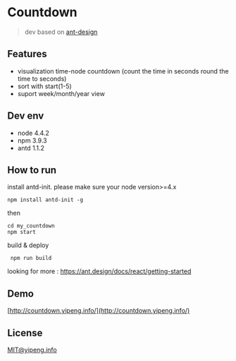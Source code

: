 # Countdown 
> dev based on [ant-design](http://ant.design/)

## Features
- visualization time-node countdown (count the time in seconds round the time to seconds)
- sort with start(1-5)
- suport week/month/year view

## Dev env
- node 4.4.2
- npm 3.9.3
- antd 1.1.2

## How to run
install antd-init. please make sure your node version>=4.x
```
npm install antd-init -g
```   
  
then 
```
cd my_countdown
npm start
```  

build & deploy
```
 npm run build
```

looking for more : https://ant.design/docs/react/getting-started

## Demo
[http://countdown.yipeng.info/](http://countdown.yipeng.info/)

## License
MIT@yipeng.info


